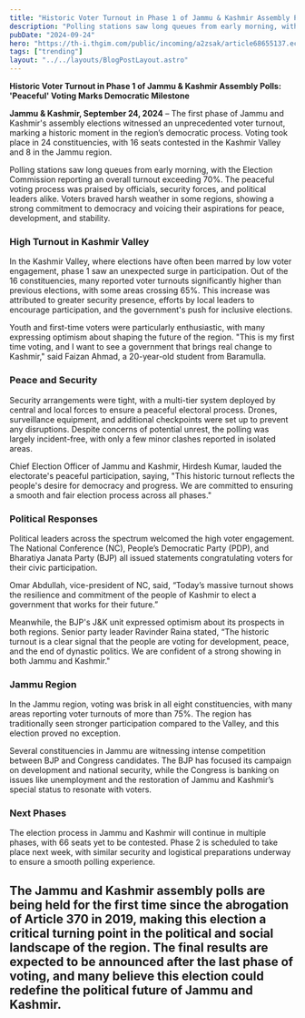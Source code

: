 ```yaml
---
title: "Historic Voter Turnout in Phase 1 of Jammu & Kashmir Assembly Polls: 'Peaceful' Voting Marks Democratic Milestone"
description: "Polling stations saw long queues from early morning, with the Election Commission reporting an overall turnout exceeding 70%."
pubDate: "2024-09-24"
hero: "https://th-i.thgim.com/public/incoming/a2zsak/article68655137.ece/alternates/LANDSCAPE_1200/12205_18_9_2024_13_32_47_4_32_ASSEMBLY_ELECTION_SGR_18_09_2024.JPG"
tags: ["trending"]
layout: "../../layouts/BlogPostLayout.astro"
---
```

**Historic Voter Turnout in Phase 1 of Jammu & Kashmir Assembly Polls: 'Peaceful' Voting Marks Democratic Milestone**

**Jammu & Kashmir, September 24, 2024** – The first phase of Jammu and Kashmir's assembly elections witnessed an unprecedented voter turnout, marking a historic moment in the region’s democratic process. Voting took place in 24 constituencies, with 16 seats contested in the Kashmir Valley and 8 in the Jammu region.

Polling stations saw long queues from early morning, with the Election Commission reporting an overall turnout exceeding 70%. The peaceful voting process was praised by officials, security forces, and political leaders alike. Voters braved harsh weather in some regions, showing a strong commitment to democracy and voicing their aspirations for peace, development, and stability.

### High Turnout in Kashmir Valley
In the Kashmir Valley, where elections have often been marred by low voter engagement, phase 1 saw an unexpected surge in participation. Out of the 16 constituencies, many reported voter turnouts significantly higher than previous elections, with some areas crossing 65%. This increase was attributed to greater security presence, efforts by local leaders to encourage participation, and the government's push for inclusive elections.

Youth and first-time voters were particularly enthusiastic, with many expressing optimism about shaping the future of the region. "This is my first time voting, and I want to see a government that brings real change to Kashmir," said Faizan Ahmad, a 20-year-old student from Baramulla.

### Peace and Security
Security arrangements were tight, with a multi-tier system deployed by central and local forces to ensure a peaceful electoral process. Drones, surveillance equipment, and additional checkpoints were set up to prevent any disruptions. Despite concerns of potential unrest, the polling was largely incident-free, with only a few minor clashes reported in isolated areas.

Chief Election Officer of Jammu and Kashmir, Hirdesh Kumar, lauded the electorate's peaceful participation, saying, "This historic turnout reflects the people's desire for democracy and progress. We are committed to ensuring a smooth and fair election process across all phases."

### Political Responses
Political leaders across the spectrum welcomed the high voter engagement. The National Conference (NC), People’s Democratic Party (PDP), and Bharatiya Janata Party (BJP) all issued statements congratulating voters for their civic participation.

Omar Abdullah, vice-president of NC, said, “Today’s massive turnout shows the resilience and commitment of the people of Kashmir to elect a government that works for their future.”

Meanwhile, the BJP's J&K unit expressed optimism about its prospects in both regions. Senior party leader Ravinder Raina stated, “The historic turnout is a clear signal that the people are voting for development, peace, and the end of dynastic politics. We are confident of a strong showing in both Jammu and Kashmir."

### Jammu Region
In the Jammu region, voting was brisk in all eight constituencies, with many areas reporting voter turnouts of more than 75%. The region has traditionally seen stronger participation compared to the Valley, and this election proved no exception.

Several constituencies in Jammu are witnessing intense competition between BJP and Congress candidates. The BJP has focused its campaign on development and national security, while the Congress is banking on issues like unemployment and the restoration of Jammu and Kashmir’s special status to resonate with voters.

### Next Phases
The election process in Jammu and Kashmir will continue in multiple phases, with 66 seats yet to be contested. Phase 2 is scheduled to take place next week, with similar security and logistical preparations underway to ensure a smooth polling experience.

The Jammu and Kashmir assembly polls are being held for the first time since the abrogation of Article 370 in 2019, making this election a critical turning point in the political and social landscape of the region. The final results are expected to be announced after the last phase of voting, and many believe this election could redefine the political future of Jammu and Kashmir.
---